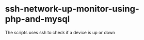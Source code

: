 # ssh-network-up-monitor-using-php-and-mysql
The scripts uses ssh to check if a device is up or down
